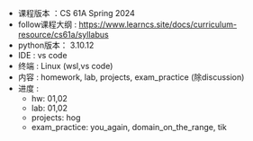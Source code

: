 - 课程版本 ：CS 61A Spring 2024
- follow课程大纲 : https://www.learncs.site/docs/curriculum-resource/cs61a/syllabus
- python版本： 3.10.12
- IDE : vs code
- 终端 : Linux (wsl,vs code)
- 内容 : homework, lab, projects, exam_practice (除discussion)
- 进度 : 
    - hw: 01,02
    - lab: 01,02
    - projects: hog
    - exam_practice: you_again, domain_on_the_range, tik
